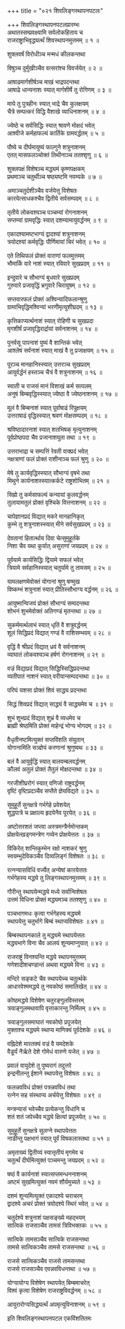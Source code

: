+++
title = "०२१ शिवलिङ्गस्थापनपटलः"

+++
शिवलिङ्गस्थापनपटलप्रारम्भः    
अथातस्सम्प्रवक्ष्यामि सर्वलोकहिताय च  
राजराष्ट्राभिवृद्ध्यर्त्थं शिवस्थापनमुत्तमम् ॥ १ ॥


शुक्लवर्षं विरोधीञ्च मन्मधं कीलकन्तथा  

विषुञ्च दुर्मुखीञ्चैव वत्सरांश्च विवर्जयेत् ॥ २ ॥


आषाढमार्गशीर्षञ्च माखं भाद्रपदन्तथा  
आषाढे धान्यनाशः स्यात् मार्गशीर्षे तु रोगिणम् ॥ ३ ॥


माघे तु पुत्रहीनः स्यात् भाद्रे चैव कुलक्षयम्  
चैत्रे सम्पत्करं विद्धि वैशाखे व्याधिनाशनम् ॥ ४ ॥


ज्येष्ठे च सर्वसिद्धिः स्यात् श्रावणे मोक्षदं भवेत्  
आश्वीजे कर्महाफल्यं कार्तिके ग्रामवर्द्धतम् ॥ ५ ॥


पौष्ये च दीर्घमायुष्यं फाल्गुने शत्रुनाशनम्  
एतत् मासफलञ्चोक्तं तिथीनाञ्च ततश्शृणु ॥ ६ ॥


शुक्लपक्षं विशेषञ्च मद्ध्यमं कृष्णपक्षकम्  
प्रथमाञ्च चतुर्थीञ्च षष्ठ्यष्टमि नवम्यके ॥ ७ ॥


अमाञ्चतुर्दशीञ्चैव वर्जयेत्तु विशेषतः  
कारयेत्साधकश्चैव द्वितीये सर्वसम्पदम् ॥ ८ ॥


तृतीये लोकवश्यञ्च पञ्चम्यां रोगनाशनम्  
सप्तम्यां ग्रामवृद्धिः स्यात् दशम्यामायुवर्द्धनम् ॥ ९ ॥


एकादश्यामष्टभाग्यं द्वादश्यां शत्रुनाशनम्  
त्रयोदश्यां कर्मवृद्धिः पौर्णिमायां चिरं भवेत् ॥ १० ॥


एते तिथिफलं प्रोक्तं वाराणां फलमुत्तमम्  
भौमार्कि वारे नाशं स्यात् रविवारे सुखप्रदम् ॥ ११ ॥


इन्दुवारे च सौभाग्यं बुधवारे सुखप्रदम्  
गुरुवारे प्रजावृद्धिं भ्रगुवारे चिरायुषम् ॥ १२ ॥


सप्तवारफलं प्रोक्तं अश्विन्यादिफलान्श्रुणु  
ग्रामाभिवृद्धिमश्विन्यां भरणीमृत्युशीघ्रदम् ॥ १३ ॥


कृत्तिकाप्यर्त्थनाशं स्यात् रोहिणी च सुखप्रदा  
मृगशीर्षं प्रजावृद्धिरार्द्रायां सर्वनाशनम् ॥ १४ ॥


पुनर्वसू पापनाशं पुष्यं वै शान्तिकं भवेत्  
आश्लेषं सर्वनाशं स्यात् माखं वै तु प्रजाक्षयम् ॥ १५ ॥


पूरञ्च मानहानिस्स्यात् उत्तरञ्च सुखप्रदम्  
आयुर्वर्द्धनं हस्तञ्च चैत्रं वै शत्रुनाशनम् ॥ १६ ॥



स्वाती च राजसं मानं विशाखं कर्म सत्पलम्  
अनुषं बिम्बवृद्धिस्स्यात् ज्येष्ठा वै ज्येष्ठनाशनम् ॥ १७ ॥


मूलं वै बिम्बनाशं स्यात् पूर्वाषाढं रिपुक्षयम्  
उत्तराषाढं वृद्धिस्स्यात् श्रवणं मोक्षसम्पदम् ॥ १८ ॥


श्रविष्ठादारनाशं स्यात् शतभिषक् मृत्युनाशनम्  
पूर्वप्रोष्ठपदा चैव प्रजानाशयुता तथा ॥ १९ ॥


उत्तराभाद्रा च सम्पत्तिं रेवती वाक्प्रदं भवेत्  
नक्षत्राणां फलं प्रोक्तं राशीनाञ्च फलं श्रुणु ॥ २० ॥


मेषे तु कार्यवृद्धिस्स्यात् सौभाग्यं वृषभे तथा  
मिथुने कार्यनाशस्स्यात्कर्कटे राष्ट्रशोभितम् ॥ २१ ॥


सिह्मे तु कर्मसाफल्यं कन्यायां कुलवर्द्धनम्  
तुलायामतुलं प्रोक्तं वृश्चिके वित्तनाशनम् ॥ २२ ॥


चापेज्ञानप्रदं विद्यात् मकरे मानहानिकृत्  
कुम्भे तु शत्रुनाशस्स्यात् मीने सर्वसुखप्रदम् ॥ २३ ॥


देवतानां हितार्त्थाय दिवा चेत्सुमुहूर्तके  
निशा चैव यथा कुर्यात् असुराणां जयप्रदम् ॥ २४ ॥


पूर्वयामे कार्यसिद्धिः द्वियामे सफलं भवेत्  
त्रियामे सर्वहानिस्स्यात् चतुर्यामे तु तामसम् ॥ २५ ॥


यामलक्षणमेवोक्तं योगानां श्रुणु षण्मुख  
विष्कम्भं शत्रुनाशं स्यात् प्रीतिस्सौभाग्य वर्द्धनम् ॥ २६ ॥


आयुष्मान्विजयं प्रोक्तं सौभाग्यं सम्पदन्तथा  
शोभनं शुभमेवोक्तं अतिगण्डं मृतन्तथा ॥ २७ ॥


सुकर्ममर्त्थलाभं स्यात् धृतिं वै शत्रुवर्द्धनम्  
शूलं सिद्धिप्रदं विद्यात् गण्डं वै राशिसम्भवम् ॥ २८ ॥


वृद्धिं वै श्रीप्रदं विद्यात् ध्रवं वै सर्वनाशनम्  
व्याघातं लोकवश्यञ्च हर्षणं रोगनाशनम् ॥ २९ ॥


वज्रं विद्याप्रदं विद्यात् सिद्धिस्सिद्धिप्रदन्तथा  
व्यतीपातं नाशनं स्यात् वरीयान्सम्पदन्तथा ॥ ३० ॥


परिघं यशसा प्रोक्तं शिवं साद्ध्य प्रदन्तथा  

सिद्धं शिवप्रदं विद्यात् साद्ध्यं वै साद्ध्यमेव च ॥ ३१ ॥


शुभं शुभप्रदं विद्यात् शुभ्रं वै व्यधमेव च  
ब्राह्मी श्रेष्ठमिति प्रोक्तं माहेन्द्रं भोग्य भोगदम् ॥ ३२ ॥


वैधृतीनष्टमित्युक्तं सप्तविंशति संयुतान्  
योगानामिति सञ्ज्ञेयं करणानां श्रुणुष्वथ ॥ ३३ ॥


बलं वै आयुर्वृद्धिं स्यात् बालवम्बलवर्द्धनम्  
कौलवं अतुलं प्रोक्तं तैतुलं मोक्षदन्तथा ॥ ३४ ॥


गरजीशीघ्ररोगं स्यात् वणिजो राष्ट्रवर्द्धनम्  
वृष्टिं वृष्टिप्रदञ्चैव सप्तैते ज्ञेयविद्यते ॥ ३५ ॥


सुमुहूर्ते सुनक्षत्रे गर्भगेहे प्रवेशयेत्  
शुद्धपात्रे च प्रक्षाल्य हृदयेनैव पूरयेत् ॥ ३६ ॥


अष्टोत्तरशतं जप्त्वा अस्त्रमन्त्रैर्नमोन्तकम्  
प्रोक्षयेत्खड्गमन्त्रेण गव्येन प्रोक्षयेत्ततः ॥ ३७ ॥


विकिरेत् शान्तिकुम्भेन रक्षो नाशकरं श्रुणु  
स्वयम्भुदेविकञ्चैव दिव्यलिङ्गं विशेषतः ॥ ३८ ॥


रत्नन्यासविधिं वर्ज्येत् अन्येषां कारयेत्ततः  
गर्भगेहस्य मद्ध्ये तु लिङ्गस्थापनमुत्तमम् ॥ ३९ ॥


गौरीन्तु स्थापयेन्मद्ध्ये मध्ये सर्वान्विशेषतः  
उत्तमं विधिना प्रोक्तं मद्ध्यमञ्च ततश्शृणु ॥ ४० ॥


पञ्चभागमधः कृत्वा गर्भगेहस्य मद्ध्यमे  
स्थापयेत्तु चतुर्भागे बिम्बं स्थाप्यविशेषतः ॥ ४१ ॥


बिम्बस्थापनकाले तु मद्ध्यमे स्थापयेत्ततः  
मद्ध्यभागे विना चैव आलयं शून्यमाप्नुयात् ॥ ४२ ॥


राजराष्ट्रं विनश्यन्ति मद्ध्ये स्थापनमुत्तमम्  
गणेशादीशचण्डान्तं अथवा मद्ध्यमे विना ॥ ४३ ॥


मन्दिरे सङ्कटे चैव स्थापयेच्च चतुर्त्थके  
आधारवेश्ममद्ध्ये तु नवकोष्ठं समालिखेत् ॥ ४४ ॥


कोष्ठमद्ध्ये विशेषेण चतुरङ्गुलविस्तरम्  
त्रयाङ्गुलमथावापि वृत्ताकारन्तु निर्मितम् ॥ ४५ ॥



त्रयाङ्गुलसमाघातं नवकोष्ठे प्रपूजयेत्  
मुक्ताश्च मद्ध्यमे स्थाप्य माणिक्यं पूर्वदेशके ॥ ४६ ॥


वह्निदेशे मारतक्यं वज्रं वै यमदेशके  
वैडूर्यं नैर्ऋते देशे गोमेधं वारुणे यजेत् ॥ ४७ ॥


प्रवालं वायुदेशे तु पुष्यरागं तदुत्तरे  
इन्द्रनीलन्तु ईशाने स्थापयेत्तु विशेषतः ॥ ४८ ॥


फलन्नवविधं प्रोक्तं पत्रन्नवविधं तथा  
रत्नेन सह संस्थाप्य अर्चयेत्तु विशेषतः ॥ ४९ ॥


मन्त्रन्यासं भवेच्चैव प्रत्येकन्तु विधानि च  
शतं शतं जपेच्चैव मद्ध्ये क्षित्यां प्रपूजयेत् ॥ ५० ॥


सुमुहूर्ते सुनक्षत्रे सुलग्ने स्थापयेत्ततः  
नाडीन्तु पक्षभागं स्यात् पूर्वं विषकलास्तथा ॥ ५१ ॥


अमृताख्यं द्वितीय्यं स्यात्तृतीयं मृगमेव च  
चतुर्त्थं दीर्घमित्युक्तं पञ्चमन्तु जयप्रदम् ॥ ५२ ॥


षष्ठं वै कार्यनाशं स्यात्सप्तमन्धननाशनम्  
अष्टमं सुखमित्युक्तं नवमं शौर्यमुच्यते ॥ ५३ ॥


दशमं शून्यमित्युक्तं एकादश्ये चराचरम्  
द्वादश्ये अचरं प्रोक्तं त्रयोदश्ये स्थिरं भवेत् ॥ ५४ ॥


चतुर्दश्ये शत्रुनाशं पक्षसङ्ख्ये महद्भयम्  
सात्विकं राजसञ्चैव तामसं त्रिविभक्तकः ॥ ५५ ॥


सात्विके तामसञ्चैव सात्विके राजसन्तथा  
तामसे सात्विकञ्चैव तामसे राजसन्तथा ॥ ५६ ॥


राजसे सात्विकञ्चैव राजसे तामसन्तथा  
राजसे राजसञ्चैव एवन्नवविधन्तथा ॥ ५७ ॥


योग्यायोग्य विशेषेण स्थापयेत् बिम्बमाचरेत्  
विश्वं कृत्वा विशेषेण राजराष्ट्रविवर्द्धनम् ॥ ५८ ॥


आयुरारोग्यसिद्ध्यर्त्थं अपमृत्युविनाशनम् ॥ ५९ ॥


इति शिवलिङ्गस्थापनपटल एकविंशतितमः  
